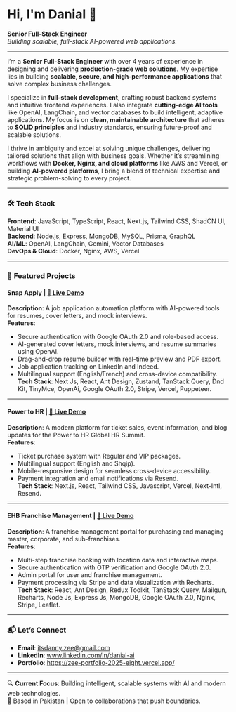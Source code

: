 # Hi, I'm Danial 👋  
**Senior Full-Stack Engineer**  
*Building scalable, full-stack AI-powered web applications.*  

---

I’m a **Senior Full-Stack Engineer** with over 4 years of experience in designing and delivering **production-grade web solutions**. My expertise lies in building **scalable, secure, and high-performance applications** that solve complex business challenges.  

I specialize in **full-stack development**, crafting robust backend systems and intuitive frontend experiences. I also integrate **cutting-edge AI tools** like OpenAI, LangChain, and vector databases to build intelligent, adaptive applications. My focus is on **clean, maintainable architecture** that adheres to **SOLID principles** and industry standards, ensuring future-proof and scalable solutions.  

I thrive in ambiguity and excel at solving unique challenges, delivering tailored solutions that align with business goals. Whether it’s streamlining workflows with **Docker, Nginx, and cloud platforms** like AWS and Vercel, or building **AI-powered platforms**, I bring a blend of technical expertise and strategic problem-solving to every project.  

---

### 🛠️ **Tech Stack**  
**Frontend**: JavaScript, TypeScript, React, Next.js, Tailwind CSS, ShadCN UI, Material UI  
**Backend**: Node.js, Express, MongoDB, MySQL, Prisma, GraphQL  
**AI/ML**: OpenAI, LangChain, Gemini, Vector Databases  
**DevOps & Cloud**: Docker, Nginx, AWS, Vercel  

---

### 🚀 **Featured Projects**  

#### **Snap Apply** | [🔗 Live Demo]( https://snap-apply.vercel.app ) 
 
**Description**: A job application automation platform with AI-powered tools for resumes, cover letters, and mock interviews.  
**Features**:  
- Secure authentication with Google OAuth 2.0 and role-based access.  
- AI-generated cover letters, mock interviews, and resume summaries using OpenAI.  
- Drag-and-drop resume builder with real-time preview and PDF export.  
- Job application tracking on LinkedIn and Indeed.  
- Multilingual support (English/French) and cross-device compatibility.  
**Tech Stack**: Next Js, React, Ant Design, Zustand, TanStack Query, Dnd Kit, TinyMce, OpenAi, Google OAuth 2.0, Stripe, Vercel, Puppeteer.

---

#### **Power to HR** | [🔗 Live Demo]( https://www.powertohr.com )   

**Description**: A modern platform for ticket sales, event information, and blog updates for the Power to HR Global HR Summit.  
**Features**:  
- Ticket purchase system with Regular and VIP packages.  
- Multilingual support (English and Shqip).  
- Mobile-responsive design for seamless cross-device accessibility.  
- Payment integration and email notifications via Resend.  
**Tech Stack**: Next.js, React, Tailwind CSS, Javascript, Vercel, Next-Intl, Resend.  

---

#### **EHB Franchise Management** | [🔗 Live Demo]( https://www.franchise-ehb.com ) 

**Description**: A franchise management portal for purchasing and managing master, corporate, and sub-franchises.  
**Features**:  
- Multi-step franchise booking with location data and interactive maps.  
- Secure authentication with OTP verification and Google OAuth 2.0.  
- Admin portal for user and franchise management.  
- Payment processing via Stripe and data visualization with Recharts.  
**Tech Stack**: React, Ant Design, Redux Toolkit, TanStack Query, Mailgun, Recharts, Node Js, Express Js, MongoDB, Google OAuth 2.0, Nginx, Stripe, Leaflet.  

---

### 📬 **Let’s Connect**  
- **Email**: itsdanny.zee@gmail.com  
- **LinkedIn**: www.linkedin.com/in/danial-ai  
- **Portfolio**: https://zee-portfolio-2025-eight.vercel.app/

---

🔍 **Current Focus**: Building intelligent, scalable systems with AI and modern web technologies.  
📍 Based in Pakistan | Open to collaborations that push boundaries.  
